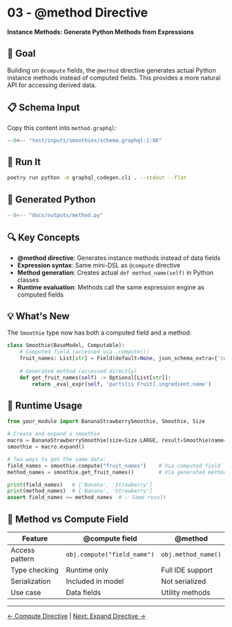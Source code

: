 # 03 - @method Directive

**Instance Methods: Generate Python Methods from Expressions**

## 🎯 Goal

Building on `@compute` fields, the `@method` directive generates actual Python instance methods instead of computed fields. This provides a more natural API for accessing derived data.

## 📋 Schema Input

Copy this content into `method.graphql`:

```graphql
--8<-- "test/inputs/smoothies/schema.graphql:1:86"
```

## 🚀 Run It

```bash
poetry run python -m graphql_codegen.cli . --stdout --flat
```

## 🐍 Generated Python

```python
--8<-- "docs/outputs/method.py"
```

## 🔍 Key Concepts

- **@method directive**: Generates instance methods instead of data fields
- **Expression syntax**: Same mini-DSL as `@compute` directive
- **Method generation**: Creates actual `def method_name(self)` in Python classes
- **Runtime evaluation**: Methods call the same expression engine as computed fields

## 💡 What's New

The `Smoothie` type now has both a computed field and a method:

```python
class Smoothie(BaseModel, Computable):
    # Computed field (accessed via .compute())
    fruit_names: List[str] = Field(default=None, json_schema_extra={'compute': {'expr': 'parts[is Fruit].ingredient.name'}})
    
    # Generated method (accessed directly)
    def get_fruit_names(self) -> Optional[List[str]]:
        return _eval_expr(self, 'parts[is Fruit].ingredient.name')
```

## 🧮 Runtime Usage

```python
from your_module import BananaStrawberrySmoothie, Smoothie, Size

# Create and expand a smoothie
macro = BananaStrawberrySmoothie(size=Size.LARGE, result=Smoothie(name="dummy", size=Size.SMALL, parts=[]))
smoothie = macro.expand()

# Two ways to get the same data:
field_names = smoothie.compute("fruit_names")    # Via computed field
method_names = smoothie.get_fruit_names()        # Via generated method

print(field_names)   # ['Banana', 'Strawberry']
print(method_names)  # ['Banana', 'Strawberry']
assert field_names == method_names  # ✅ Same result
```

## 🔧 Method vs Compute Field

| Feature | @compute field | @method |
|---------|----------------|---------|
| Access pattern | `obj.compute("field_name")` | `obj.method_name()` |
| Type checking | Runtime only | Full IDE support |
| Serialization | Included in model | Not serialized |
| Use case | Data fields | Utility methods |

---

[← Compute Directive](02-compute-directive.md) | [Next: Expand Directive →](04-expand-directive.md) 